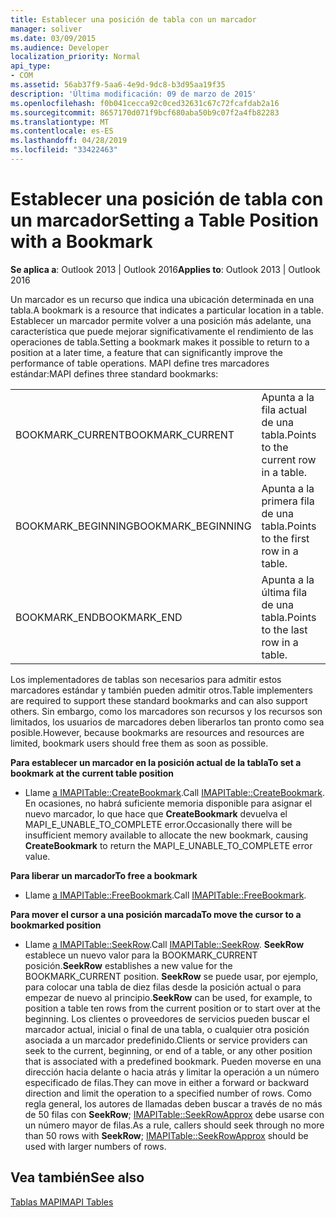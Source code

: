 ```yaml
---
title: Establecer una posición de tabla con un marcador
manager: soliver
ms.date: 03/09/2015
ms.audience: Developer
localization_priority: Normal
api_type:
- COM
ms.assetid: 56ab37f9-5aa6-4e9d-9dc8-b3d95aa19f35
description: 'Última modificación: 09 de marzo de 2015'
ms.openlocfilehash: f0b041cecca92c0ced32631c67c72fcafdab2a16
ms.sourcegitcommit: 8657170d071f9bcf680aba50b9c07f2a4fb82283
ms.translationtype: MT
ms.contentlocale: es-ES
ms.lasthandoff: 04/28/2019
ms.locfileid: "33422463"
---
```

# <a name="setting-a-table-position-with-a-bookmark"></a><span data-ttu-id="2af27-103">Establecer una posición de tabla con un marcador</span><span class="sxs-lookup"><span data-stu-id="2af27-103">Setting a Table Position with a Bookmark</span></span>

  
  
<span data-ttu-id="2af27-104">**Se aplica a**: Outlook 2013 | Outlook 2016</span><span class="sxs-lookup"><span data-stu-id="2af27-104">**Applies to**: Outlook 2013 | Outlook 2016</span></span> 
  
<span data-ttu-id="2af27-105">Un marcador es un recurso que indica una ubicación determinada en una tabla.</span><span class="sxs-lookup"><span data-stu-id="2af27-105">A bookmark is a resource that indicates a particular location in a table.</span></span> <span data-ttu-id="2af27-106">Establecer un marcador permite volver a una posición más adelante, una característica que puede mejorar significativamente el rendimiento de las operaciones de tabla.</span><span class="sxs-lookup"><span data-stu-id="2af27-106">Setting a bookmark makes it possible to return to a position at a later time, a feature that can significantly improve the performance of table operations.</span></span> <span data-ttu-id="2af27-107">MAPI define tres marcadores estándar:</span><span class="sxs-lookup"><span data-stu-id="2af27-107">MAPI defines three standard bookmarks:</span></span> 
  
|||
|:-----|:-----|
|<span data-ttu-id="2af27-108">BOOKMARK_CURRENT</span><span class="sxs-lookup"><span data-stu-id="2af27-108">BOOKMARK_CURRENT</span></span>  <br/> |<span data-ttu-id="2af27-109">Apunta a la fila actual de una tabla.</span><span class="sxs-lookup"><span data-stu-id="2af27-109">Points to the current row in a table.</span></span>  <br/> |
|<span data-ttu-id="2af27-110">BOOKMARK_BEGINNING</span><span class="sxs-lookup"><span data-stu-id="2af27-110">BOOKMARK_BEGINNING</span></span>  <br/> |<span data-ttu-id="2af27-111">Apunta a la primera fila de una tabla.</span><span class="sxs-lookup"><span data-stu-id="2af27-111">Points to the first row in a table.</span></span>  <br/> |
|<span data-ttu-id="2af27-112">BOOKMARK_END</span><span class="sxs-lookup"><span data-stu-id="2af27-112">BOOKMARK_END</span></span>  <br/> |<span data-ttu-id="2af27-113">Apunta a la última fila de una tabla.</span><span class="sxs-lookup"><span data-stu-id="2af27-113">Points to the last row in a table.</span></span>  <br/> |
   
<span data-ttu-id="2af27-114">Los implementadores de tablas son necesarios para admitir estos marcadores estándar y también pueden admitir otros.</span><span class="sxs-lookup"><span data-stu-id="2af27-114">Table implementers are required to support these standard bookmarks and can also support others.</span></span> <span data-ttu-id="2af27-115">Sin embargo, como los marcadores son recursos y los recursos son limitados, los usuarios de marcadores deben liberarlos tan pronto como sea posible.</span><span class="sxs-lookup"><span data-stu-id="2af27-115">However, because bookmarks are resources and resources are limited, bookmark users should free them as soon as possible.</span></span> 
  
 <span data-ttu-id="2af27-116">**Para establecer un marcador en la posición actual de la tabla**</span><span class="sxs-lookup"><span data-stu-id="2af27-116">**To set a bookmark at the current table position**</span></span>
  
- <span data-ttu-id="2af27-117">Llame [a IMAPITable::CreateBookmark](imapitable-createbookmark.md).</span><span class="sxs-lookup"><span data-stu-id="2af27-117">Call [IMAPITable::CreateBookmark](imapitable-createbookmark.md).</span></span> <span data-ttu-id="2af27-118">En ocasiones, no habrá suficiente memoria disponible para asignar el nuevo marcador, lo que hace que **CreateBookmark** devuelva el MAPI_E_UNABLE_TO_COMPLETE error.</span><span class="sxs-lookup"><span data-stu-id="2af27-118">Occasionally there will be insufficient memory available to allocate the new bookmark, causing **CreateBookmark** to return the MAPI_E_UNABLE_TO_COMPLETE error value.</span></span> 
    
 <span data-ttu-id="2af27-119">**Para liberar un marcador**</span><span class="sxs-lookup"><span data-stu-id="2af27-119">**To free a bookmark**</span></span>
  
- <span data-ttu-id="2af27-120">Llame [a IMAPITable::FreeBookmark](imapitable-freebookmark.md).</span><span class="sxs-lookup"><span data-stu-id="2af27-120">Call [IMAPITable::FreeBookmark](imapitable-freebookmark.md).</span></span>
    
 <span data-ttu-id="2af27-121">**Para mover el cursor a una posición marcada**</span><span class="sxs-lookup"><span data-stu-id="2af27-121">**To move the cursor to a bookmarked position**</span></span>
  
- <span data-ttu-id="2af27-122">Llame [a IMAPITable::SeekRow](imapitable-seekrow.md).</span><span class="sxs-lookup"><span data-stu-id="2af27-122">Call [IMAPITable::SeekRow](imapitable-seekrow.md).</span></span> <span data-ttu-id="2af27-123">**SeekRow** establece un nuevo valor para la BOOKMARK_CURRENT posición.</span><span class="sxs-lookup"><span data-stu-id="2af27-123">**SeekRow** establishes a new value for the BOOKMARK_CURRENT position.</span></span> <span data-ttu-id="2af27-124">**SeekRow** se puede usar, por ejemplo, para colocar una tabla de diez filas desde la posición actual o para empezar de nuevo al principio.</span><span class="sxs-lookup"><span data-stu-id="2af27-124">**SeekRow** can be used, for example, to position a table ten rows from the current position or to start over at the beginning.</span></span> <span data-ttu-id="2af27-125">Los clientes o proveedores de servicios pueden buscar el marcador actual, inicial o final de una tabla, o cualquier otra posición asociada a un marcador predefinido.</span><span class="sxs-lookup"><span data-stu-id="2af27-125">Clients or service providers can seek to the current, beginning, or end of a table, or any other position that is associated with a predefined bookmark.</span></span> <span data-ttu-id="2af27-126">Pueden moverse en una dirección hacia delante o hacia atrás y limitar la operación a un número especificado de filas.</span><span class="sxs-lookup"><span data-stu-id="2af27-126">They can move in either a forward or backward direction and limit the operation to a specified number of rows.</span></span> <span data-ttu-id="2af27-127">Como regla general, los autores de llamadas deben buscar a través de no más de 50 filas con **SeekRow**; [IMAPITable::SeekRowApprox](imapitable-seekrowapprox.md) debe usarse con un número mayor de filas.</span><span class="sxs-lookup"><span data-stu-id="2af27-127">As a rule, callers should seek through no more than 50 rows with **SeekRow**; [IMAPITable::SeekRowApprox](imapitable-seekrowapprox.md) should be used with larger numbers of rows.</span></span> 
    
## <a name="see-also"></a><span data-ttu-id="2af27-128">Vea también</span><span class="sxs-lookup"><span data-stu-id="2af27-128">See also</span></span>



[<span data-ttu-id="2af27-129">Tablas MAPI</span><span class="sxs-lookup"><span data-stu-id="2af27-129">MAPI Tables</span></span>](mapi-tables.md)

